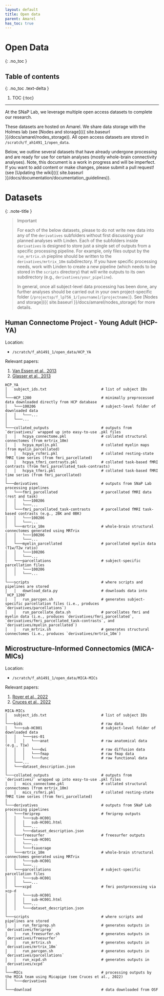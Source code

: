 ```yaml
---
layout: default
title: Open data
parent: Amarel
has_toc: true
---
```


# Open Data
{: .no_toc }

## Table of contents
{: .no_toc .text-delta }

1. TOC
{:toc}

---

At the SNaP Lab, we leverage multiple open access datasets to complete our research.

These datasets are hosted on Amarel. We share data storage with the Holmes lab (see [Nodes and storage]({{ site.baseurl }}/docs/amarel/nodes_storage)). All open access datasets are stored in `/scratch/f_ah1491_1/open_data`.

Below, we outline several datasets that have already undergone processing and are ready for use for certain analyses (mostly whole-brain connectivity analyses). Note, this document is a work in progress and will be imperfect. If you want to add content or make changes, please submit a pull request! (see [Updating the wiki]({{ site.baseurl }}/docs/documentation/documentation_guidelines)).

# Datasets

{: .note-title }
> Important
>
> For each of the below datasets, please to do not write new data into any of the `derivatives` subfolders without first discussing your planned analyses with Linden. Each of the subfolders inside `derivatives` is designed to store just a single set of outputs from a specific processing pipeline. For example, only files output by the `run_mrtrix.sh` piepline should be written to the `derivatives/mrtrix_10m` subdirectory. If you have specific processing needs, work with Linden to create a new pipeline (which needs to be stored in the `scripts` directory) that will write outputs to its own subdirectory (e.g., `derivatives/your_pipeline`).
>
> In general, once all subject-level data processing has been done, any further analyses should be carried out in your own project-specific folder (`/projectsp/f_lp756_1/[yourname]/[projectname]`). See [Nodes and storage]({{ site.baseurl }}/docs/amarel/nodes_storage) for more details.
>

## Human Connectome Project - Young Adult (HCP-YA)

Location:
- `/scratch/f_ah1491_1/open_data/HCP_YA`

Relevant papers:
1. [Van Essen et al., 2013](https://linkinghub.elsevier.com/retrieve/pii/S1053811913005351)
2. [Glasser et al., 2013](https://linkinghub.elsevier.com/retrieve/pii/S1053811913005053)

```
HCP_YA
│   subject_ids.txt                         # list of subject IDs
│
└───HCP_1200                                # minimally preprocessed data downloaded directly from HCP database
│   └───100206                              # subject-level folder of downloaded data
│   │   └───...
│   └───...
│
└───collated_outputs                        # outputs from `derivatives/` wrapped up into easy-to-use .pkl files
│   │   hcpya_connectome.pkl                # collated structural connectomes (from mrtrix_10m)
│   │   hcpya_myelin.pkl                    # collated myelin maps (from myelin_parcellated)
│   │   hcpya_rsfmri.pkl                    # collated resting-state fMRI time series (from fmri_parcellated)
│   │   hcpya_tfmri_contrasts.pkl           # collated task-based fMRI contrasts (from fmri_parcellated_task-contrasts)
│   │   hcpya_tfmri.pkl                     # collated task-based fMRI time series (from fmri_parcellated)
│   
└───derivatives                             # outputs from SNaP Lab processing pipelines
│   └───fmri_parcellated                    # parcellated fMRI data (rest and task)
│   │   └───100206
│   │   └───...
│   └───fmri_parcellated_task-contrasts     # parcellated fMRI task-based contrasts (e.g., 2BK and 0BK)
│   │   └───100206
│   │   └───...
│   └───mrtrix_10m                          # whole-brain structural connectomes generated using MRTrix
│   │   └───100206
│   │   └───...
│   └───myelin_parcellated                  # parcellated myelin data (T1w/T2w ratio)
│   │   └───100206
│   │   └───...
│   └───parcellations                       # subject-specific parcellation files
│   │   └───100206
│   │   └───...
│
└───scripts                                 # where scripts and pipelines are stored
│   │   download_data.py                    # downloads data into `HCP_1200`
│   │   run_parcgen.sh                      # generates subject-specific parcellation files (i.e., produces `derivatives/parcellations`)
│   │   run_parcellate_data.sh              # parcellates fmri and myelin data (i.e., produces `derivatives/fmri_parcellated`, `derivatives/fmri_parcellated_task-contrasts`, and `derivatives/myelin_parcellated`)
│   │   run_mrtrix.sh                       # generates structural connectomes (i.e., produces `derivatives/mrtrix_10m`)
```

## Microstructure-Informed Connectomics (MICA-MICs)

Location:
- `/scratch/f_ah1491_1/open_data/MICA-MICs`

Relevant papers:
1. [Royer et al., 2022](https://www.nature.com/articles/s41597-022-01682-y)
2. [Cruces et al., 2022](https://www.sciencedirect.com/science/article/pii/S1053811922007273?via%3Dihub)


```
MICA-MICs
│   subject_ids.txt                         # list of subject IDs
│
└───bids                                    # raw data
│   └───sub-HC001                           # subject-level folder of downloaded data
│   │   └───ses-01
│   │   │   └───anat                        # raw anatomical data (e.g., T1w)
│   │   │   └───dwi                         # raw diffusion data
│   │   │   └───fmap                        # raw fmap data
│   │   │   └───func                        # raw functional data
│   └───...
│   └───dataset_description.json
│
└───collated_outputs                        # outputs from `derivatives/` wrapped up into easy-to-use .pkl files
│   │   mics_connectome.pkl                 # collated structural connectomes (from mrtrix_10m)
│   │   mics_rsfmri.pkl                     # collated resting-state fMRI time series (from fmri_parcellated)
│   
└───derivatives                             # outputs from SNaP Lab processing pipelines
│   └───fmriprep                            # fmriprep outputs
│   │   └───sub-HC001
│   │   │   sub-HC001.html
│   │   └───...
│   │   └───dataset_description.json
│   └───freesurfer                          # freesurfer outputs
│   │   └───sub-HC001
│   │   └───...
│   │   └───fsaverage
│   └───mrtrix_10m                          # whole-brain structural connectomes generated using MRTrix
│   │   └───sub-HC001
│   │   └───...
│   └───parcellations                       # subject-specific parcellation files
│   │   └───sub-HC001
│   │   └───...
│   └───xcpd                                # fmri postprocessing via xcp-d
│   │   └───sub-HC001
│   │   │   sub-HC001.html
│   │   └───...
│   │   └───dataset_description.json
│
└───scripts                                 # where scripts and pipelines are stored
│   │   run_fmriprep.sh                     # generates outputs in `derivatives/fmriprep`
│   │   run_freesurfer.sh                   # generates outputs in `derivatives/freesurfer`
│   │   run_mrtrix.sh                       # generates outputs in `derivatives/mrtrix_10m`
│   │   run_parcgen.sh                      # generates outputs in `derivatives/parcellations`
│   │   run_xcpd.sh                         # generates outputs in `derivatives/xcpd`
│
└───MICs                                    # processing outputs by the MICA team using Micapipe (see Cruces et al., 2022)
│   └───derivatives
│
└───download                                # data downloaded from OSF
```
